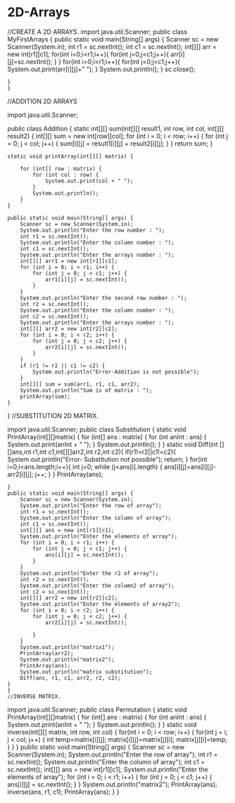 # 2D-Arrays
//CREATE A 2D ARRAYS.
import java.util.Scanner;
public class MyFirstArrays {
    public static void main(String[] args) {
        Scanner sc = new Scanner(System.in);
        int r1 = sc.nextInt();
        int c1 = sc.nextInt();
        int[][] arr = new int[r1][c1];
        for(int i=0;i<r1;i++){
            for(int j=0;j<c1;j++){
                arr[i][j]=sc.nextInt();
            }
        }
        for(int i=0;i<r1;i++){
            for(int j=0;j<c1;j++){
                System.out.print(arr[i][j]+" ");
            }
            System.out.println();
        }
        sc.close();

    }
    }
//ADDITION 2D ARRAYS

import java.util.Scanner;

public class Addition {
    static int[][] sum(int[][] result1, int row, int col, int[][] result2) {
        int[][] sum = new int[row][col];
        for (int i = 0; i < row; i++) {
            for (int j = 0; j < col; j++) {
                sum[i][j] = result1[i][j] + result2[i][j];
            }
        }
        return sum;
    }

    static void printArray(int[][] matrix) {

        for (int[] row : matrix) {
            for (int col : row) {
                System.out.print(col + " ");
            }
            System.out.println();
        }
    }

    public static void main(String[] args) {
        Scanner sc = new Scanner(System.in);
        System.out.println("Enter the row number : ");
        int r1 = sc.nextInt();
        System.out.println("Enter the column number : ");
        int c1 = sc.nextInt();
        System.out.println("Enter the arrays number : ");
        int[][] arr1 = new int[r1][c1];
        for (int i = 0; i < r1; i++) {
            for (int j = 0; j < c1; j++) {
                arr1[i][j] = sc.nextInt();
            }
        }
        System.out.println("Enter the second row number : ");
        int r2 = sc.nextInt();
        System.out.println("Enter the column number : ");
        int c2 = sc.nextInt();
        System.out.println("Enter the arrays number : ");
        int[][] arr2 = new int[r2][c2];
        for (int i = 0; i < r2; i++) {
            for (int j = 0; j < c2; j++) {
                arr2[i][j] = sc.nextInt();
            }
        }
        if (r1 != r2 || c1 != c2) {
            System.out.println("Error-Addition is not possible");
        }
        int[][] sum = sum(arr1, r1, c1, arr2);
        System.out.println("Sum is of matrix : ");
        printArray(sum);
    }
}
//SUBSTITUTION 2D MATRIX.

import java.util.Scanner;
public class Substitution {
    static void PrintArray(int[][]matrix) {
        for (int[] ans : matrix) {
            for (int anInt : ans) {
                System.out.print(anInt + " ");
            }
            System.out.println();
        }
    }
    static void Diff(int [][]ans,int r1,int c1,int[][]arr2,int r2,int c2){
        if(r1!=r2||c1!=c2){
            System.out.println("Error- Substitution not possible");
            return;
        }
        for(int i=0;i<ans.length;i++){
            int j=0;
            while (j<ans[i].length) {
                ans[i][j]=ans[i][j]-arr2[i][j];
                j++;
            }
        }
        PrintArray(ans);

    }
    public static void main(String[] args) {
        Scanner sc = new Scanner(System.in);
        System.out.println("Enter the row of array");
        int r1 = sc.nextInt();
        System.out.println("Enter the column of array");
        int c1 = sc.nextInt();
        int[][] ans = new int[r1][c1];
        System.out.println("Enter the elements of array");
        for (int i = 0; i < r1; i++) {
            for (int j = 0; j < c1; j++) {
                ans[i][j] = sc.nextInt();
            }
        }
        System.out.println("Enter the r2 of array");
        int r2 = sc.nextInt();
        System.out.println("Enter the column2 of array");
        int c2 = sc.nextInt();
        int[][] arr2 = new int[r2][c2];
        System.out.println("Enter the elements of array2");
        for (int i = 0; i < r2; i++) {
            for (int j = 0; j < c2; j++) {
                arr2[i][j] = sc.nextInt();

            }
        }
        System.out.println("matrix1");
        PrintArray(arr2);
        System.out.println("matrix2");
        PrintArray(ans);
        System.out.println("matrix substitution");
        Diff(ans, r1, c1, arr2, r2, c2);
    }
    }
    //INVERSE MATRIX.

    
import java.util.Scanner;
public class Permutation {
    static void PrintArray(int[][]matrix) {
        for (int[] ans : matrix) {
            for (int anInt : ans) {
                System.out.print(anInt + " ");
            }
            System.out.println();
        }
    }
    static void inverse(int[][] matrix, int row, int col) {
      for(int i = 0; i < row; i++) {
          for(int j = i; j < col; j++) {
              int temp=matrix[i][j];
              matrix[i][j]=matrix[j][i];
             matrix[j][i]=temp;
          }
      }
    }
    public static void main(String[] args) {
        Scanner sc = new Scanner(System.in);
        System.out.println("Enter the row of array");
        int r1 = sc.nextInt();
        System.out.println("Enter the column of array");
        int c1 = sc.nextInt();
        int[][] ans = new int[r1][c1];
        System.out.println("Enter the elements of array");
        for (int i = 0; i < r1; i++) {
            for (int j = 0; j < c1; j++) {
                ans[i][j] = sc.nextInt();
            }
        }
        System.out.println("matrix2");
        PrintArray(ans);
        inverse(ans, r1, c1);
        PrintArray(ans);
    }
    }
